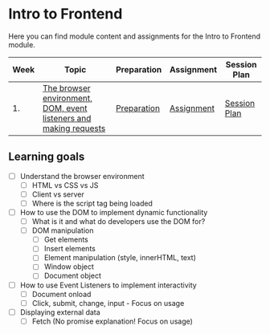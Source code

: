 # Intro to Frontend

Here you can find module content and assignments for the Intro to Frontend module.

| Week | Topic                                                                         | Preparation                           | Assignment                          | Session Plan                            |
| ---- | ----------------------------------------------------------------------------- | ------------------------------------- | ----------------------------------- | --------------------------------------- |
| 1.   | [The browser environment, DOM, event listeners and making requests](./week1/) | [Preparation](./week1/preparation.md) | [Assignment](./week1/assignment.md) | [Session Plan](./week1/session-plan.md) |

## Learning goals

- [ ] Understand the browser environment
  - [ ] HTML vs CSS vs JS
  - [ ] Client vs server
  - [ ] Where is the script tag being loaded
- [ ] How to use the DOM to implement dynamic functionality
  - [ ] What is it and what do developers use the DOM for?
  - [ ] DOM manipulation
    - [ ] Get elements
    - [ ] Insert elements
    - [ ] Element manipulation (style, innerHTML, text)
    - [ ] Window object
    - [ ] Document object
- [ ] How to use Event Listeners to implement interactivity
  - [ ] Document onload
  - [ ] Click, submit, change, input - Focus on usage
- [ ] Displaying external data
  - [ ] Fetch (No promise explanation! Focus on usage)
